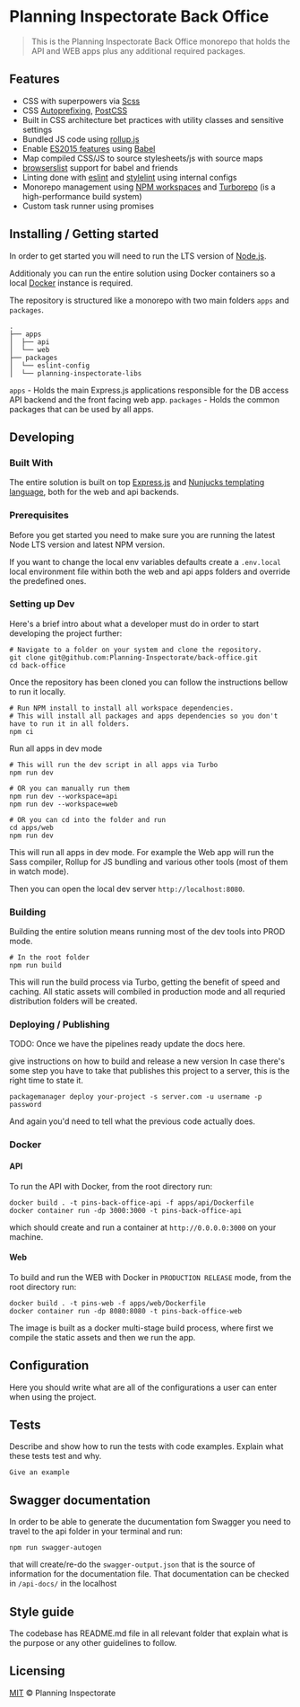# Planning Inspectorate Back Office

> This is the Planning Inspectorate Back Office monorepo that holds the API and WEB apps plus any additional required packages.

## Features

- CSS with superpowers via [Scss](https://sass-lang.com/)
- CSS [Autoprefixing](https://github.com/postcss/autoprefixer), [PostCSS](http://postcss.org/)
- Built in CSS architecture bet practices with utility classes and sensitive settings
- Bundled JS code using [rollup.js](https://rollupjs.org/)
- Enable [ES2015 features](https://babeljs.io/docs/learn-es2015/) using [Babel](https://babeljs.io)
- Map compiled CSS/JS to source stylesheets/js with source maps
- [browserslist](http://browserl.ist/) support for babel and friends
- Linting done with [eslint](https://eslint.org/) and [stylelint](https://stylelint.io/) using internal configs
- Monorepo management using [NPM workspaces](https://docs.npmjs.com/cli/v7/using-npm/workspaces) and [Turborepo](https://turborepo.org/) (is a high-performance build system)
- Custom task runner using promises

## Installing / Getting started

In order to get started you will need to run the LTS version of [Node.js](https://nodejs.org/en/).

Additionaly you can run the entire solution using Docker containers so a local [Docker](https://www.docker.com/products/docker-desktop) instance is required.

The repository is structured like a monorepo with two main folders `apps` and `packages`.

```
.
├── apps
│  ├── api
│  └── web
├── packages
│  └── eslint-config
│  └── planning-inspectorate-libs
```

`apps` - Holds the main Express.js applications responsible for the DB access API backend and the front facing web app.
`packages` - Holds the common packages that can be used by all apps.

## Developing

### Built With

The entire solution is built on top [Express.js](https://expressjs.com/) and [Nunjucks templating language](https://mozilla.github.io/nunjucks/templating.html), both for the web and api backends.

### Prerequisites

Before you get started you need to make sure you are running the latest Node LTS version and latest NPM version.

If you want to change the local env variables defaults create a `.env.local` local environment file within both the web and api apps folders and override the predefined ones.

### Setting up Dev

Here's a brief intro about what a developer must do in order to start developing
the project further:

```shell
# Navigate to a folder on your system and clone the repository.
git clone git@github.com:Planning-Inspectorate/back-office.git
cd back-office
```

Once the repository has been cloned you can follow the instructions bellow to run it locally.

```shell
# Run NPM install to install all workspace dependencies.
# This will install all packages and apps dependencies so you don't have to run it in all folders.
npm ci
```

Run all apps in dev mode

```shell
# This will run the dev script in all apps via Turbo
npm run dev

# OR you can manually run them
npm run dev --workspace=api
npm run dev --workspace=web

# OR you can cd into the folder and run
cd apps/web
npm run dev
```

This will run all apps in dev mode. For example the Web app will run the Sass compiler, Rollup for JS bundling and various other tools (most of them in watch mode).

Then you can open the local dev server `http://localhost:8080`.

### Building

Building the entire solution means running most of the dev tools into PROD mode.

```shell
# In the root folder
npm run build
```

This will run the build process via Turbo, getting the benefit of speed and caching. All static assets will combiled in production mode and all requried distribution folders will be created.

### Deploying / Publishing

TODO: Once we have the pipelines ready update the docs here.

give instructions on how to build and release a new version
In case there's some step you have to take that publishes this project to a
server, this is the right time to state it.

```shell
packagemanager deploy your-project -s server.com -u username -p password
```

And again you'd need to tell what the previous code actually does.

### Docker

#### API

To run the API with Docker, from the root directory run:

```shell
docker build . -t pins-back-office-api -f apps/api/Dockerfile
docker container run -dp 3000:3000 -t pins-back-office-api
```

which should create and run a container at `http://0.0.0.0:3000` on your machine.

#### Web

To build and run the WEB with Docker in `PRODUCTION RELEASE` mode, from the root directory run:

```shell
docker build . -t pins-web -f apps/web/Dockerfile
docker container run -dp 8080:8080 -t pins-back-office-web
```

The image is built as a docker multi-stage build process, where first we compile the static assets and then we run the app.

## Configuration

Here you should write what are all of the configurations a user can enter when
using the project.

## Tests

Describe and show how to run the tests with code examples.
Explain what these tests test and why.

```shell
Give an example
```
## Swagger documentation

In order to be able to generate the ducumentation fom Swagger you need to travel to the api folder in your terminal and run:
```
npm run swagger-autogen
```
that will create/re-do the `swagger-output.json` that is the source of information for the documentation file.
That documentation can be checked in `/api-docs/` in the localhost

## Style guide

The codebase has README.md file in all relevant folder that explain what is the purpose or any other guidelines to follow.

## Licensing

[MIT](https://opensource.org/licenses/mit) © Planning Inspectorate
